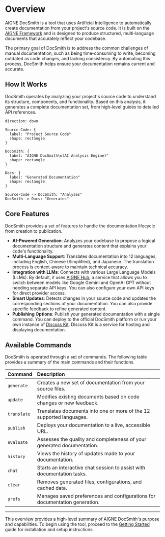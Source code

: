 # Overview

AIGNE DocSmith is a tool that uses Artificial Intelligence to automatically create documentation from your project's source code. It is built on the [AIGNE Framework](https://www.aigne.io/en/framework) and is designed to produce structured, multi-language documents that accurately reflect your codebase.

The primary goal of DocSmith is to address the common challenges of manual documentation, such as being time-consuming to write, becoming outdated as code changes, and lacking consistency. By automating this process, DocSmith helps ensure your documentation remains current and accurate.

## How It Works

DocSmith operates by analyzing your project's source code to understand its structure, components, and functionality. Based on this analysis, it generates a complete documentation set, from high-level guides to detailed API references.

```d2
direction: down

Source-Code: {
  label: "Project Source Code"
  shape: rectangle
}

DocSmith: {
  label: "AIGNE DocSmith\n(AI Analysis Engine)"
  shape: rectangle
}

Docs: {
  label: "Generated Documentation"
  shape: rectangle
}

Source-Code -> DocSmith: "Analyzes"
DocSmith -> Docs: "Generates"
```

## Core Features

DocSmith provides a set of features to handle the documentation lifecycle from creation to publication.

*   **AI-Powered Generation**: Analyzes your codebase to propose a logical documentation structure and generates content that explains your code's functionality.
*   **Multi-Language Support**: Translates documentation into 12 languages, including English, Chinese (Simplified), and Japanese. The translation process is context-aware to maintain technical accuracy.
*   **Integration with LLMs**: Connects with various Large Language Models (LLMs). By default, it uses [AIGNE Hub](https://www.aigne.io/en/hub), a service that allows you to switch between models like Google Gemini and OpenAI GPT without needing separate API keys. You can also configure your own API keys for direct provider access.
*   **Smart Updates**: Detects changes in your source code and updates the corresponding sections of your documentation. You can also provide specific feedback to refine generated content.
*   **Publishing Options**: Publish your generated documentation with a single command. You can deploy to the official DocSmith platform or run your own instance of [Discuss Kit](https://www.web3kit.rocks/discuss-kit). Discuss Kit is a service for hosting and displaying documentation.

## Available Commands

DocSmith is operated through a set of commands. The following table provides a summary of the main commands and their functions.

| Command | Description |
| :--- | :--- |
| `generate` | Creates a new set of documentation from your source files. |
| `update` | Modifies existing documents based on code changes or new feedback. |
| `translate` | Translates documents into one or more of the 12 supported languages. |
| `publish` | Deploys your documentation to a live, accessible URL. |
| `evaluate` | Assesses the quality and completeness of your generated documentation. |
| `history` | Views the history of updates made to your documentation. |
| `chat` | Starts an interactive chat session to assist with documentation tasks. |
| `clear` | Removes generated files, configurations, and cached data. |
| `prefs` | Manages saved preferences and configurations for documentation generation. |

---

This overview provides a high-level summary of AIGNE DocSmith's purpose and capabilities. To begin using the tool, proceed to the [Getting Started](./getting-started.md) guide for installation and setup instructions.